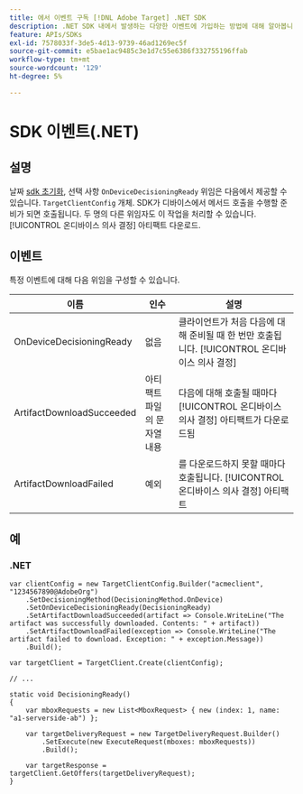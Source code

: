 ```yaml
---
title: 에서 이벤트 구독 [!DNL Adobe Target] .NET SDK
description: .NET SDK 내에서 발생하는 다양한 이벤트에 가입하는 방법에 대해 알아봅니다. [!UICONTROL OnDeviceDecisioningHandler] 개체.
feature: APIs/SDKs
exl-id: 7578033f-3de5-4d13-9739-46ad1269ec5f
source-git-commit: e5bae1ac9485c3e1d7c55e6386f332755196ffab
workflow-type: tm+mt
source-wordcount: '129'
ht-degree: 5%

---
```


# SDK 이벤트(.NET)

## 설명

날짜 [sdk 초기화](initialize-sdk.md), 선택 사항 `OnDeviceDecisioningReady` 위임은 다음에서 제공할 수 있습니다. `TargetClientConfig` 개체. SDK가 디바이스에서 메서드 호출을 수행할 준비가 되면 호출됩니다. 두 명의 다른 위임자도 이 작업을 처리할 수 있습니다. [!UICONTROL 온디바이스 의사 결정] 아티팩트 다운로드.

## 이벤트

특정 이벤트에 대해 다음 위임을 구성할 수 있습니다.

| 이름 | 인수 | 설명 |
| --- | --- | --- |
| OnDeviceDecisioningReady | 없음 | 클라이언트가 처음 다음에 대해 준비될 때 한 번만 호출됩니다. [!UICONTROL 온디바이스 의사 결정] |
| ArtifactDownloadSucceeded | 아티팩트 파일의 문자열 내용 | 다음에 대해 호출될 때마다 [!UICONTROL 온디바이스 의사 결정] 아티팩트가 다운로드됨 |
| ArtifactDownloadFailed | 예외 | 를 다운로드하지 못할 때마다 호출됩니다. [!UICONTROL 온디바이스 의사 결정] 아티팩트 |

## 예

### \.NET

```dotnet {line-numbers="true"}
var clientConfig = new TargetClientConfig.Builder("acmeclient", "1234567890@AdobeOrg")
    .SetDecisioningMethod(DecisioningMethod.OnDevice)
    .SetOnDeviceDecisioningReady(DecisioningReady)
    .SetArtifactDownloadSucceeded(artifact => Console.WriteLine("The artifact was successfully downloaded. Contents: " + artifact))
    .SetArtifactDownloadFailed(exception => Console.WriteLine("The artifact failed to download. Exception: " + exception.Message))
    .Build();

var targetClient = TargetClient.Create(clientConfig);

// ...

static void DecisioningReady()
{
    var mboxRequests = new List<MboxRequest> { new (index: 1, name: "a1-serverside-ab") };

    var targetDeliveryRequest = new TargetDeliveryRequest.Builder()
        .SetExecute(new ExecuteRequest(mboxes: mboxRequests))
        .Build();

    var targetResponse = targetClient.GetOffers(targetDeliveryRequest);
}
```
